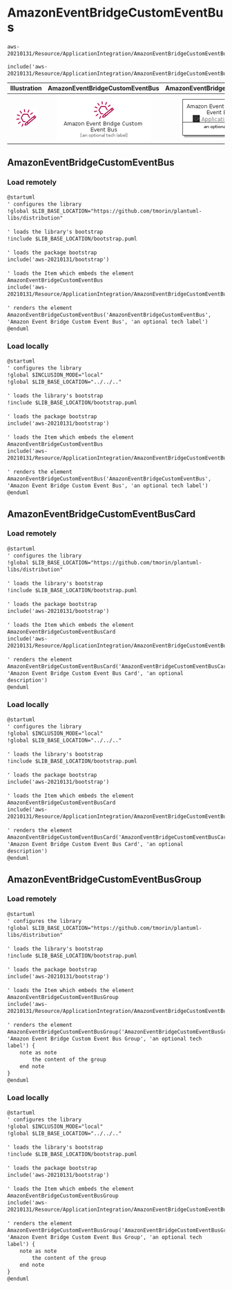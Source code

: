# AmazonEventBridgeCustomEventBus


```text
aws-20210131/Resource/ApplicationIntegration/AmazonEventBridgeCustomEventBus
```

```text
include('aws-20210131/Resource/ApplicationIntegration/AmazonEventBridgeCustomEventBus')
```



| Illustration | AmazonEventBridgeCustomEventBus | AmazonEventBridgeCustomEventBusCard | AmazonEventBridgeCustomEventBusGroup |
| :---: | :---: | :---: | :---: |
| ![illustration for Illustration](../../../aws-20210131/Resource/ApplicationIntegration/AmazonEventBridgeCustomEventBus.png) | ![illustration for AmazonEventBridgeCustomEventBus](../../../aws-20210131/Resource/ApplicationIntegration/AmazonEventBridgeCustomEventBus.Local.png) | ![illustration for AmazonEventBridgeCustomEventBusCard](../../../aws-20210131/Resource/ApplicationIntegration/AmazonEventBridgeCustomEventBusCard.Local.png) | ![illustration for AmazonEventBridgeCustomEventBusGroup](../../../aws-20210131/Resource/ApplicationIntegration/AmazonEventBridgeCustomEventBusGroup.Local.png) |




## AmazonEventBridgeCustomEventBus

### Load remotely
```plantuml
@startuml
' configures the library
!global $LIB_BASE_LOCATION="https://github.com/tmorin/plantuml-libs/distribution"

' loads the library's bootstrap
!include $LIB_BASE_LOCATION/bootstrap.puml

' loads the package bootstrap
include('aws-20210131/bootstrap')

' loads the Item which embeds the element AmazonEventBridgeCustomEventBus
include('aws-20210131/Resource/ApplicationIntegration/AmazonEventBridgeCustomEventBus')

' renders the element
AmazonEventBridgeCustomEventBus('AmazonEventBridgeCustomEventBus', 'Amazon Event Bridge Custom Event Bus', 'an optional tech label')
@enduml
```

### Load locally
```plantuml
@startuml
' configures the library
!global $INCLUSION_MODE="local"
!global $LIB_BASE_LOCATION="../../.."

' loads the library's bootstrap
!include $LIB_BASE_LOCATION/bootstrap.puml

' loads the package bootstrap
include('aws-20210131/bootstrap')

' loads the Item which embeds the element AmazonEventBridgeCustomEventBus
include('aws-20210131/Resource/ApplicationIntegration/AmazonEventBridgeCustomEventBus')

' renders the element
AmazonEventBridgeCustomEventBus('AmazonEventBridgeCustomEventBus', 'Amazon Event Bridge Custom Event Bus', 'an optional tech label')
@enduml
```

## AmazonEventBridgeCustomEventBusCard

### Load remotely
```plantuml
@startuml
' configures the library
!global $LIB_BASE_LOCATION="https://github.com/tmorin/plantuml-libs/distribution"

' loads the library's bootstrap
!include $LIB_BASE_LOCATION/bootstrap.puml

' loads the package bootstrap
include('aws-20210131/bootstrap')

' loads the Item which embeds the element AmazonEventBridgeCustomEventBusCard
include('aws-20210131/Resource/ApplicationIntegration/AmazonEventBridgeCustomEventBus')

' renders the element
AmazonEventBridgeCustomEventBusCard('AmazonEventBridgeCustomEventBusCard', 'Amazon Event Bridge Custom Event Bus Card', 'an optional description')
@enduml
```

### Load locally
```plantuml
@startuml
' configures the library
!global $INCLUSION_MODE="local"
!global $LIB_BASE_LOCATION="../../.."

' loads the library's bootstrap
!include $LIB_BASE_LOCATION/bootstrap.puml

' loads the package bootstrap
include('aws-20210131/bootstrap')

' loads the Item which embeds the element AmazonEventBridgeCustomEventBusCard
include('aws-20210131/Resource/ApplicationIntegration/AmazonEventBridgeCustomEventBus')

' renders the element
AmazonEventBridgeCustomEventBusCard('AmazonEventBridgeCustomEventBusCard', 'Amazon Event Bridge Custom Event Bus Card', 'an optional description')
@enduml
```

## AmazonEventBridgeCustomEventBusGroup

### Load remotely
```plantuml
@startuml
' configures the library
!global $LIB_BASE_LOCATION="https://github.com/tmorin/plantuml-libs/distribution"

' loads the library's bootstrap
!include $LIB_BASE_LOCATION/bootstrap.puml

' loads the package bootstrap
include('aws-20210131/bootstrap')

' loads the Item which embeds the element AmazonEventBridgeCustomEventBusGroup
include('aws-20210131/Resource/ApplicationIntegration/AmazonEventBridgeCustomEventBus')

' renders the element
AmazonEventBridgeCustomEventBusGroup('AmazonEventBridgeCustomEventBusGroup', 'Amazon Event Bridge Custom Event Bus Group', 'an optional tech label') {
    note as note
        the content of the group
    end note
}
@enduml
```

### Load locally
```plantuml
@startuml
' configures the library
!global $INCLUSION_MODE="local"
!global $LIB_BASE_LOCATION="../../.."

' loads the library's bootstrap
!include $LIB_BASE_LOCATION/bootstrap.puml

' loads the package bootstrap
include('aws-20210131/bootstrap')

' loads the Item which embeds the element AmazonEventBridgeCustomEventBusGroup
include('aws-20210131/Resource/ApplicationIntegration/AmazonEventBridgeCustomEventBus')

' renders the element
AmazonEventBridgeCustomEventBusGroup('AmazonEventBridgeCustomEventBusGroup', 'Amazon Event Bridge Custom Event Bus Group', 'an optional tech label') {
    note as note
        the content of the group
    end note
}
@enduml
```

